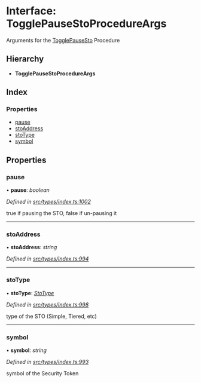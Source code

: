 # Interface: TogglePauseStoProcedureArgs

Arguments for the [TogglePauseSto](../enums/_types_index_.proceduretype.md#togglepausesto) Procedure

## Hierarchy

- **TogglePauseStoProcedureArgs**

## Index

### Properties

- [pause](_types_index_.togglepausestoprocedureargs.md#pause)
- [stoAddress](_types_index_.togglepausestoprocedureargs.md#stoaddress)
- [stoType](_types_index_.togglepausestoprocedureargs.md#stotype)
- [symbol](_types_index_.togglepausestoprocedureargs.md#symbol)

## Properties

### pause

• **pause**: _boolean_

_Defined in [src/types/index.ts:1002](https://github.com/PolymathNetwork/polymath-sdk/blob/660aba8/src/types/index.ts#L1002)_

true if pausing the STO, false if un-pausing it

---

### stoAddress

• **stoAddress**: _string_

_Defined in [src/types/index.ts:994](https://github.com/PolymathNetwork/polymath-sdk/blob/660aba8/src/types/index.ts#L994)_

---

### stoType

• **stoType**: _[StoType](../enums/_types_index_.stotype.md)_

_Defined in [src/types/index.ts:998](https://github.com/PolymathNetwork/polymath-sdk/blob/660aba8/src/types/index.ts#L998)_

type of the STO (Simple, Tiered, etc)

---

### symbol

• **symbol**: _string_

_Defined in [src/types/index.ts:993](https://github.com/PolymathNetwork/polymath-sdk/blob/660aba8/src/types/index.ts#L993)_

symbol of the Security Token
